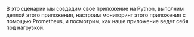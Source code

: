 В это сценарии мы создадим свое приложение на Python, выполним деплой этого приложения, настроим мониторинг этого приложения с помощью Prometheus, и посмотрим, как наше приложение ведет себя под нагрузкой.
